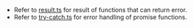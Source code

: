 - Refer to [result.ts](./src/types/result.ts) for result of functions that can return error.
- Refer to [try-catch.ts](./src/utils/try-catch.ts) for error handling of promise functions.